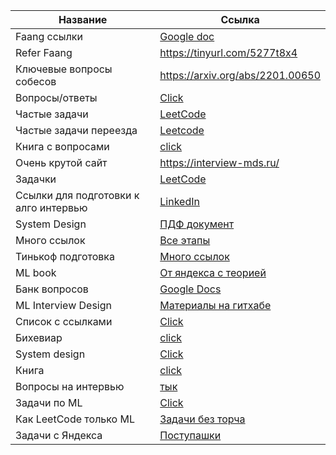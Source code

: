 

| Название | Ссылка |
| ------ | ------ |
| Faang ссылки | [Google doc](https://docs.google.com/document/d/1RKzJA7UHj3UKMFxK4Bluy-gB7Sf2fk0mUlCPs76Z07k/edit)|
| Refer Faang | https://tinyurl.com/5277t8x4 |
|Ключевые вопросы собесов|https://arxiv.org/abs/2201.00650|
|Вопросы/ответы|[Click](https://github.com/youssefHosni/Data-Science-Interview-Questions-Answers)|
|Частые задачи|[LeetCode](https://github.com/olegoratovskiy/leetcode-frequently-asked-questions)|
|Частые задачи переезда|[Leetcode](https://github.com/olegoratovskiy/leetcode-frequently-asked-questions)|
|Книга с вопросами|[click](https://huyenchip.com/ml-interviews-book/contents/2.4-red-flags.html)|
|Очень крутой сайт|https://interview-mds.ru/|
|Задачки|[LeetCode](https://leetcode.com/discuss/general-discussion/1152824/cracking-the-coding-interview-6th-edition-in-leetcode)|
|Ссылки для подготовки к алго интервью|[LinkedIn](https://www.linkedin.com/posts/ibragim-badertdinov_interviewpreparation-leetcode-algorithms-activity-7001142282578010112-9mZF)|
|System Design|[ПДФ документ](https://drive.google.com/file/d/1QcdbmuqbkRRcM_oL05H3iWj1memECnhi/view)
|Много ссылок|[Все этапы](https://github.com/vchernoy/dreamjob)|
|Тинькоф подготовка|[Много ссылок](https://github.com/Tinkoff/career/tree/main/interview)|
|ML book|[От яндекса с теорией](https://education.yandex.ru/handbook/ml)|
|Банк вопросов|[Google Docs](https://docs.google.com/document/d/1XGDweq_AGJCX7AquVpYARm91zO52c7YUOABKt8cmPzw/edit)|
|ML Interview Design|[Материалы на гитхабе](https://github.com/alirezadir/Machine-Learning-Interviews/blob/main/src/MLSD/ml-system-design.md)|
|Список с ссылками|[Click](https://github.com/watermellon2018/links/blob/master/artifacts/Lot%20links.md)|
|Бихевиар|[click](https://evgeniiray.notion.site/BE-Interview-8adc74cf14ad450fab3083e0633d2821)|
|System design|[Click](http://patrickhalina.com/posts/ml-systems-design-interview-guide/)|
|Книга|[click](https://huyenchip.com/ml-interviews-book/contents/8.3-training-neural-networks.html)|
|Вопросы на интервью|[тык](https://jvns.ca/blog/2013/12/30/questions-im-asking-in-interviews/)|
|Задачи по ML|[Click](https://tensorgym.com/exercises)|
|Как LeetCode только ML|[Задачи без торча](https://www.deep-ml.com/)|
|Задачи с Яндекса|[Поступашки](https://postypashki.ru/%d1%8f%d0%bd%d0%b4%d0%b5%d0%ba%d1%81/)|
